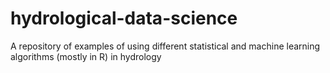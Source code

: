 # hydrological-data-science
A repository of examples of using different statistical and machine learning algorithms (mostly in R) in hydrology
